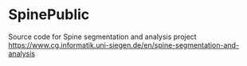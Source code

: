 # SpinePublic
Source code for Spine segmentation and analysis project https://www.cg.informatik.uni-siegen.de/en/spine-segmentation-and-analysis
